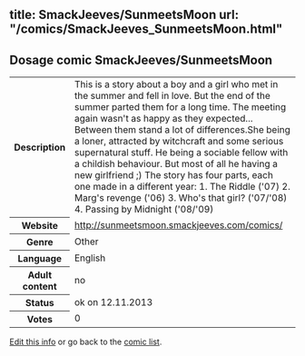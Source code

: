 title: SmackJeeves/SunmeetsMoon
url: "/comics/SmackJeeves_SunmeetsMoon.html"
---
Dosage comic SmackJeeves/SunmeetsMoon
-----------------------------------------

<p id="msg"></p>
<script type="text/javascript">
if (window.location.search === '?edit_info_mail=sent_ok') {
  var elem = document.getElementById("msg");
  elem.innerHTML = 'Edited information sucessfully sent for review, which is usually done daily. Thanks!';
  elem.className = 'ok';
}
</script>
<table class="comicinfo">
<tr>
<th>Description</th><td>This is a story about a boy and a girl who met in the summer and fell in love. But the end of the summer parted them for a long time. The meeting again wasn't as happy as they expected... Between them stand a lot of differences.She being a loner, attracted by witchcraft and some serious supernatural stuff. He being a sociable fellow with a childish behaviour. But most of all he having a new girlfriend ;) The story has four parts, each one made in a different year: 1. The Riddle ('07) 2. Marg's revenge ('06) 3. Who's that girl? ('07/'08) 4. Passing by Midnight ('08/'09)</td>
</tr>
<tr>
<th>Website</th><td><a href="http://sunmeetsmoon.smackjeeves.com/comics/">http://sunmeetsmoon.smackjeeves.com/comics/</a></td>
</tr>
<tr>
<th>Genre</th><td>Other</td>
</tr>
<tr>
<th>Language</th><td>English</td>
</tr>
<tr>
<th>Adult content</th><td>no</td>
</tr>
<tr>
<th>Status</th><td>ok on 12.11.2013</td>
</tr>
<tr>
<th>Votes</th><td>0</td>
</tr>
</table>

[Edit this info](SmackJeeves_SunmeetsMoon_edit.html) or go back to the [comic list](../comic-index.html).
